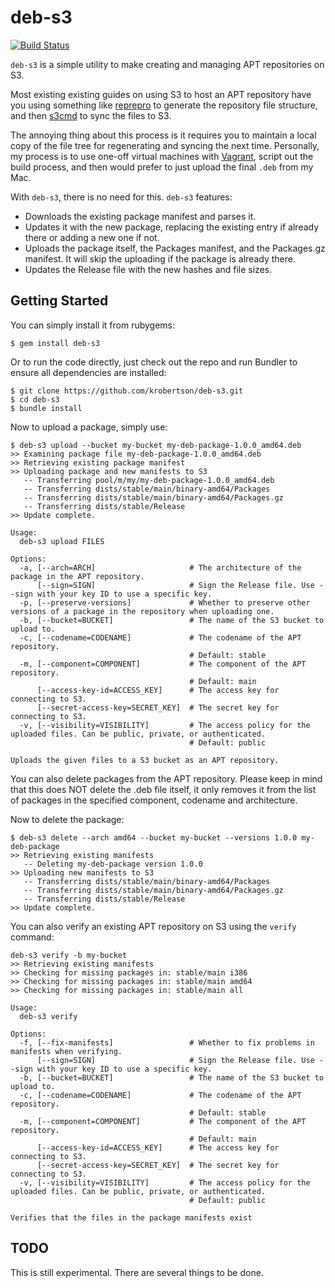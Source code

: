 # deb-s3

[![Build Status](https://travis-ci.org/krobertson/deb-s3.svg?branch=master)](https://travis-ci.org/krobertson/deb-s3)

`deb-s3` is a simple utility to make creating and managing APT repositories on
S3.

Most existing existing guides on using S3 to host an APT repository have you
using something like [reprepro](http://mirrorer.alioth.debian.org/) to generate
the repository file structure, and then [s3cmd](http://s3tools.org/s3cmd) to
sync the files to S3.

The annoying thing about this process is it requires you to maintain a local
copy of the file tree for regenerating and syncing the next time. Personally,
my process is to use one-off virtual machines with
[Vagrant](http://vagrantup.com), script out the build process, and then would
prefer to just upload the final `.deb` from my Mac.

With `deb-s3`, there is no need for this. `deb-s3` features:

* Downloads the existing package manifest and parses it.
* Updates it with the new package, replacing the existing entry if already
  there or adding a new one if not.
* Uploads the package itself, the Packages manifest, and the Packages.gz
  manifest. It will skip the uploading if the package is already there.
* Updates the Release file with the new hashes and file sizes.

## Getting Started

You can simply install it from rubygems:

```console
$ gem install deb-s3
```

Or to run the code directly, just check out the repo and run Bundler to ensure
all dependencies are installed:

```console
$ git clone https://github.com/krobertson/deb-s3.git
$ cd deb-s3
$ bundle install
```

Now to upload a package, simply use:

```console
$ deb-s3 upload --bucket my-bucket my-deb-package-1.0.0_amd64.deb
>> Examining package file my-deb-package-1.0.0_amd64.deb
>> Retrieving existing package manifest
>> Uploading package and new manifests to S3
   -- Transferring pool/m/my/my-deb-package-1.0.0_amd64.deb
   -- Transferring dists/stable/main/binary-amd64/Packages
   -- Transferring dists/stable/main/binary-amd64/Packages.gz
   -- Transferring dists/stable/Release
>> Update complete.
```

```
Usage:
  deb-s3 upload FILES

Options:
  -a, [--arch=ARCH]                     # The architecture of the package in the APT repository.
      [--sign=SIGN]                     # Sign the Release file. Use --sign with your key ID to use a specific key.
  -p, [--preserve-versions]             # Whether to preserve other versions of a package in the repository when uploading one.
  -b, [--bucket=BUCKET]                 # The name of the S3 bucket to upload to.
  -c, [--codename=CODENAME]             # The codename of the APT repository.
                                        # Default: stable
  -m, [--component=COMPONENT]           # The component of the APT repository.
                                        # Default: main
      [--access-key-id=ACCESS_KEY]      # The access key for connecting to S3.
      [--secret-access-key=SECRET_KEY]  # The secret key for connecting to S3.
  -v, [--visibility=VISIBILITY]         # The access policy for the uploaded files. Can be public, private, or authenticated.
                                        # Default: public

Uploads the given files to a S3 bucket as an APT repository.
```

You can also delete packages from the APT repository. Please keep in mind that
this does NOT delete the .deb file itself, it only removes it from the list of
packages in the specified component, codename and architecture.

Now to delete the package:
```console
$ deb-s3 delete --arch amd64 --bucket my-bucket --versions 1.0.0 my-deb-package
>> Retrieving existing manifests
   -- Deleting my-deb-package version 1.0.0
>> Uploading new manifests to S3
   -- Transferring dists/stable/main/binary-amd64/Packages
   -- Transferring dists/stable/main/binary-amd64/Packages.gz
   -- Transferring dists/stable/Release
>> Update complete.

````

You can also verify an existing APT repository on S3 using the `verify` command:

```console
deb-s3 verify -b my-bucket
>> Retrieving existing manifests
>> Checking for missing packages in: stable/main i386
>> Checking for missing packages in: stable/main amd64
>> Checking for missing packages in: stable/main all
```

```
Usage:
  deb-s3 verify

Options:
  -f, [--fix-manifests]                 # Whether to fix problems in manifests when verifying.
      [--sign=SIGN]                     # Sign the Release file. Use --sign with your key ID to use a specific key.
  -b, [--bucket=BUCKET]                 # The name of the S3 bucket to upload to.
  -c, [--codename=CODENAME]             # The codename of the APT repository.
                                        # Default: stable
  -m, [--component=COMPONENT]           # The component of the APT repository.
                                        # Default: main
      [--access-key-id=ACCESS_KEY]      # The access key for connecting to S3.
      [--secret-access-key=SECRET_KEY]  # The secret key for connecting to S3.
  -v, [--visibility=VISIBILITY]         # The access policy for the uploaded files. Can be public, private, or authenticated.
                                        # Default: public

Verifies that the files in the package manifests exist
```

## TODO

This is still experimental. There are several things to be done.
